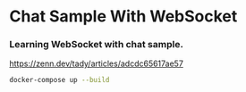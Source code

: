 # Chat Sample With WebSocket
### Learning WebSocket with chat sample.

https://zenn.dev/tady/articles/adcdc65617ae57

```bash
docker-compose up --build
```